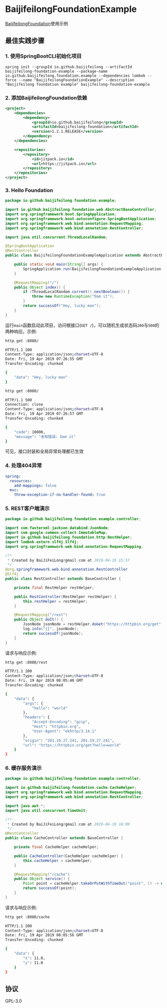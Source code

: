 # BaijifeilongFoundationExample

[BaijifeilongFoundation](https://github.com/baijifeilong/baijifeilong-foundation)使用示例

## 最佳实践步骤

### 1. 使用SpringBootCLI初始化项目

`spring init --groupId io.github.baijifeilong --artifactId baijifeilong-foundation-example --package-name io.github.baijifeilong.foundation.example --dependencies lombok --force --name "BaijifeilongFoundationExample" --description "Baijifeilong foundation example" baijifeilong-foundation-example`

### 2. 添加BaijifeilongFoundation依赖

```xml
<project>
    <dependencies>
        <dependency>
            <groupId>io.github.baijifeilong</groupId>
            <artifactId>baijifeilong-foundation</artifactId>
            <version>1.2.1.RELEASE</version>
        </dependency>
    </dependencies>

    <repositories>
        <repository>
            <id>jitpack.io</id>
            <url>https://jitpack.io</url>
        </repository>
    </repositories>
</project>
```

### 3. Hello Foundation

```java
package io.github.baijifeilong.foundation.example;

import io.github.baijifeilong.foundation.web.AbstractBaseController;
import org.springframework.boot.SpringApplication;
import org.springframework.boot.autoconfigure.SpringBootApplication;
import org.springframework.web.bind.annotation.RequestMapping;
import org.springframework.web.bind.annotation.RestController;

import java.util.concurrent.ThreadLocalRandom;

@SpringBootApplication
@RestController
public class BaijifeilongFoundationExampleApplication extends AbstractBaseController {

    public static void main(String[] args) {
        SpringApplication.run(BaijifeilongFoundationExampleApplication.class, args);
    }

    @RequestMapping("/")
    public Object index() {
        if (ThreadLocalRandom.current().nextBoolean()) {
            throw new RuntimeException("Dam it");
        }
        return successOf("Hey, lucky man");
    }
}
```

运行`main`函数启动此项目，访问根接口(`GET /`)，可以随机生成状态码`200`与`500`的两种响应。示例:

```bash
http get :8080/

HTTP/1.1 200
Content-Type: application/json;charset=UTF-8
Date: Fri, 19 Apr 2019 07:26:55 GMT
Transfer-Encoding: chunked

{
    "data": "Hey, lucky man"
}

http get :8080/

HTTP/1.1 500
Connection: close
Content-Type: application/json;charset=UTF-8
Date: Fri, 19 Apr 2019 07:26:57 GMT
Transfer-Encoding: chunked

{
    "code": 10000,
    "message": "未知错误: Dam it"
}
```

可见，接口封装和全局异常处理都已生效

### 4. 处理404异常

```yaml
spring:
  resources:
    add-mappings: false
  mvc:
    throw-exception-if-no-handler-found: true
```

### 5. REST客户端演示

```java
package io.github.baijifeilong.foundation.example.controller;

import com.fasterxml.jackson.databind.JsonNode;
import com.google.common.collect.ImmutableMap;
import io.github.baijifeilong.foundation.http.RestHelper;
import lombok.extern.slf4j.Slf4j;
import org.springframework.web.bind.annotation.RequestMapping;

/**
 * Created by BaiJiFeiLong@gmail.com at 2019-04-19 15:57
 */
@org.springframework.web.bind.annotation.RestController
@Slf4j
public class RestController extends BaseController {

    private final RestHelper restHelper;

    public RestController(RestHelper restHelper) {
        this.restHelper = restHelper;
    }

    @RequestMapping("/rest")
    public Object doIt() {
        JsonNode jsonNode = restHelper.doGet("https://httpbin.org/get", ImmutableMap.of("hello", "world"));
        log.info("{}", jsonNode);
        return successOf(jsonNode);
    }
}
```

请求与响应示例:

```bash
http get :8080/rest

HTTP/1.1 200
Content-Type: application/json;charset=UTF-8
Date: Fri, 19 Apr 2019 08:05:40 GMT
Transfer-Encoding: chunked

{
    "data": {
        "args": {
            "hello": "world"
        },
        "headers": {
            "Accept-Encoding": "gzip",
            "Host": "httpbin.org",
            "User-Agent": "okhttp/3.14.1"
        },
        "origin": "201.19.27.241, 201.19.27.241",
        "url": "https://httpbin.org/get?hello=world"
    }
}
```

### 6. 缓存服务演示

```java
package io.github.baijifeilong.foundation.example.controller;

import io.github.baijifeilong.foundation.cache.CacheHelper;
import org.springframework.web.bind.annotation.RequestMapping;
import org.springframework.web.bind.annotation.RestController;

import java.awt.*;
import java.util.concurrent.TimeUnit;

/**
 * Created by BaiJiFeiLong@gmail.com at 2019-04-19 16:00
 */
@RestController
public class CacheController extends BaseController {

    private final CacheHelper cacheHelper;

    public CacheController(CacheHelper cacheHelper) {
        this.cacheHelper = cacheHelper;
    }

    @RequestMapping("/cache")
    public Object service() {
        Point point = cacheHelper.takeOrPutWithTimeOut("point", () -> new Point(11, 11), 1, TimeUnit.MINUTES);
        return successOf(point);
    }
}
```

请求与响应示例:

```bash
http get :8080/cache

HTTP/1.1 200
Content-Type: application/json;charset=UTF-8
Date: Fri, 19 Apr 2019 08:05:56 GMT
Transfer-Encoding: chunked

{
    "data": {
        "x": 11.0,
        "y": 11.0
    }
}
```

## 协议

GPL-3.0